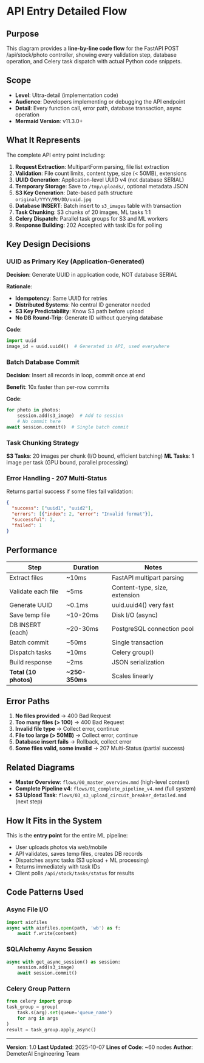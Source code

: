 # API Entry Detailed Flow

## Purpose

This diagram provides a **line-by-line code flow** for the FastAPI POST /api/stock/photo controller, showing every validation step, database operation, and Celery task dispatch with actual Python code snippets.

## Scope

- **Level**: Ultra-detail (implementation code)
- **Audience**: Developers implementing or debugging the API endpoint
- **Detail**: Every function call, error path, database transaction, async operation
- **Mermaid Version**: v11.3.0+

## What It Represents

The complete API entry point including:

1. **Request Extraction**: MultipartForm parsing, file list extraction
2. **Validation**: File count limits, content type, size (< 50MB), extensions
3. **UUID Generation**: Application-level UUID v4 (not database SERIAL)
4. **Temporary Storage**: Save to `/tmp/uploads/`, optional metadata JSON
5. **S3 Key Generation**: Date-based path structure `original/YYYY/MM/DD/uuid.jpg`
6. **Database INSERT**: Batch insert to `s3_images` table with transaction
7. **Task Chunking**: S3 chunks of 20 images, ML tasks 1:1
8. **Celery Dispatch**: Parallel task groups for S3 and ML workers
9. **Response Building**: 202 Accepted with task IDs for polling

## Key Design Decisions

### UUID as Primary Key (Application-Generated)

**Decision**: Generate UUID in application code, NOT database SERIAL

**Rationale**:
- **Idempotency**: Same UUID for retries
- **Distributed Systems**: No central ID generator needed
- **S3 Key Predictability**: Know S3 path before upload
- **No DB Round-Trip**: Generate ID without querying database

**Code**:
```python
import uuid
image_id = uuid.uuid4()  # Generated in API, used everywhere
```

### Batch Database Commit

**Decision**: Insert all records in loop, commit once at end

**Benefit**: 10x faster than per-row commits

**Code**:
```python
for photo in photos:
    session.add(s3_image)  # Add to session
    # No commit here
await session.commit()  # Single batch commit
```

### Task Chunking Strategy

**S3 Tasks**: 20 images per chunk (I/O bound, efficient batching)
**ML Tasks**: 1 image per task (GPU bound, parallel processing)

### Error Handling - 207 Multi-Status

Returns partial success if some files fail validation:
```json
{
  "success": ["uuid1", "uuid2"],
  "errors": [{"index": 2, "error": "Invalid format"}],
  "successful": 2,
  "failed": 1
}
```

## Performance

| Step | Duration | Notes |
|------|----------|-------|
| Extract files | ~10ms | FastAPI multipart parsing |
| Validate each file | ~5ms | Content-type, size, extension |
| Generate UUID | ~0.1ms | uuid.uuid4() very fast |
| Save temp file | ~10-20ms | Disk I/O (async) |
| DB INSERT (each) | ~20-30ms | PostgreSQL connection pool |
| Batch commit | ~50ms | Single transaction |
| Dispatch tasks | ~10ms | Celery group() |
| Build response | ~2ms | JSON serialization |
| **Total (10 photos)** | **~250-350ms** | Scales linearly |

## Error Paths

1. **No files provided** → 400 Bad Request
2. **Too many files (> 100)** → 400 Bad Request
3. **Invalid file type** → Collect error, continue
4. **File too large (> 50MB)** → Collect error, continue
5. **Database insert fails** → Rollback, collect error
6. **Some files valid, some invalid** → 207 Multi-Status (partial success)

## Related Diagrams

- **Master Overview**: `flows/00_master_overview.mmd` (high-level context)
- **Complete Pipeline v4**: `flows/01_complete_pipeline_v4.mmd` (full system)
- **S3 Upload Task**: `flows/03_s3_upload_circuit_breaker_detailed.mmd` (next step)

## How It Fits in the System

This is the **entry point** for the entire ML pipeline:
- User uploads photos via web/mobile
- API validates, saves temp files, creates DB records
- Dispatches async tasks (S3 upload + ML processing)
- Returns immediately with task IDs
- Client polls `/api/stock/tasks/status` for results

## Code Patterns Used

### Async File I/O
```python
import aiofiles
async with aiofiles.open(path, 'wb') as f:
    await f.write(content)
```

### SQLAlchemy Async Session
```python
async with get_async_session() as session:
    session.add(s3_image)
    await session.commit()
```

### Celery Group Pattern
```python
from celery import group
task_group = group(
    task.s(arg).set(queue='queue_name')
    for arg in args
)
result = task_group.apply_async()
```

---

**Version**: 1.0
**Last Updated**: 2025-10-07
**Lines of Code**: ~60 nodes
**Author**: DemeterAI Engineering Team
